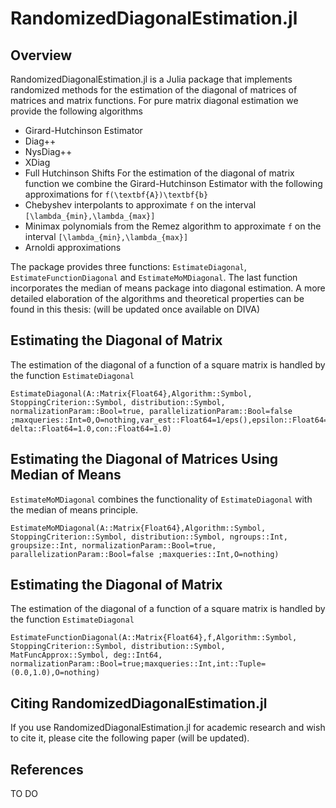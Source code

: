 # RandomizedDiagonalEstimation.jl

## Overview

RandomizedDiagonalEstimation.jl is a Julia package that implements randomized methods for the estimation of the diagonal of matrices of matrices and matrix functions. For pure matrix diagonal estimation we provide the following algorithms
* Girard-Hutchinson Estimator
* Diag++
* NysDiag++
* XDiag
* Full Hutchinson Shifts
For the estimation of the diagonal of matrix function we combine the Girard-Hutchinson Estimator with the following approximations for ``f(\textbf{A})\textbf{b}``
* Chebyshev interpolants to approximate ``f`` on the interval ``[\lambda_{min},\lambda_{max}]``
* Minimax polynomials from the Remez algorithm to approximate ``f`` on the interval ``[\lambda_{min},\lambda_{max}]``
* Arnoldi approximations

The package provides three functions: `EstimateDiagonal`, `EstimateFunctionDiagonal` and `EstimateMoMDiagonal`. The last function incorporates the median of means package into diagonal estimation. A more detailed elaboration of the algorithms and theoretical properties can be found in this thesis: (will be updated once available on DIVA)

## Estimating the Diagonal of Matrix

The estimation of the diagonal of a function of a square matrix is handled by the function `EstimateDiagonal`

```@docs
EstimateDiagonal(A::Matrix{Float64},Algorithm::Symbol, StoppingCriterion::Symbol, distribution::Symbol, normalizationParam::Bool=true, parallelizationParam::Bool=false ;maxqueries::Int=0,O=nothing,var_est::Float64=1/eps(),epsilon::Float64=1.0, delta::Float64=1.0,con::Float64=1.0)
```


## Estimating the Diagonal of Matrices Using Median of Means

`EstimateMoMDiagonal` combines the functionality of `EstimateDiagonal` with the median of means principle.

```@docs
EstimateMoMDiagonal(A::Matrix{Float64},Algorithm::Symbol, StoppingCriterion::Symbol, distribution::Symbol, ngroups::Int, groupsize::Int, normalizationParam::Bool=true, parallelizationParam::Bool=false ;maxqueries::Int,O=nothing)
```

## Estimating the Diagonal of Matrix

The estimation of the diagonal of a function of a square matrix is handled by the function `EstimateDiagonal`

```@docs
EstimateFunctionDiagonal(A::Matrix{Float64},f,Algorithm::Symbol, StoppingCriterion::Symbol, distribution::Symbol, MatFuncApprox::Symbol, deg::Int64, normalizationParam::Bool=true;maxqueries::Int,int::Tuple=(0.0,1.0),O=nothing)
```

## Citing RandomizedDiagonalEstimation.jl

If you use RandomizedDiagonalEstimation.jl for academic research and wish to cite it,
please cite the following paper (will be updated).

## References
TO DO
